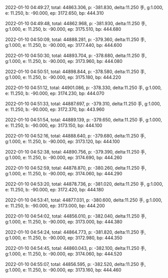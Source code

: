 2022-01-10 04:49:27, total: 44863.306, p: -381.830, delta:11.250 手, g:1.000, e: 11.250, b: -90.000, ep: 3172.650, bp: 444.310

2022-01-10 04:49:48, total: 44862.968, p: -381.930, delta:11.250 手, g:1.000, e: 11.250, b: -90.000, ep: 3175.510, bp: 444.680

2022-01-10 04:50:09, total: 44888.281, p: -379.360, delta:11.250 手, g:1.000, e: 11.250, b: -90.000, ep: 3177.440, bp: 444.600

2022-01-10 04:50:30, total: 44893.704, p: -378.680, delta:11.250 手, g:1.000, e: 11.250, b: -90.000, ep: 3173.960, bp: 444.080

2022-01-10 04:50:51, total: 44898.844, p: -378.580, delta:11.250 手, g:1.000, e: 11.250, b: -90.000, ep: 3175.180, bp: 444.220

2022-01-10 04:51:12, total: 44901.086, p: -378.330, delta:11.250 手, g:1.000, e: 11.250, b: -90.000, ep: 3174.230, bp: 444.070

2022-01-10 04:51:33, total: 44887.697, p: -379.310, delta:11.250 手, g:1.000, e: 11.250, b: -90.000, ep: 3172.370, bp: 443.960

2022-01-10 04:51:54, total: 44889.139, p: -379.650, delta:11.250 手, g:1.000, e: 11.250, b: -90.000, ep: 3173.150, bp: 444.100

2022-01-10 04:52:16, total: 44888.640, p: -379.680, delta:11.250 手, g:1.000, e: 11.250, b: -90.000, ep: 3173.120, bp: 444.100

2022-01-10 04:52:38, total: 44890.756, p: -379.390, delta:11.250 手, g:1.000, e: 11.250, b: -90.000, ep: 3174.690, bp: 444.260

2022-01-10 04:52:59, total: 44878.870, p: -380.260, delta:11.250 手, g:1.000, e: 11.250, b: -90.000, ep: 3174.060, bp: 444.290

2022-01-10 04:53:20, total: 44878.736, p: -381.020, delta:11.250 手, g:1.000, e: 11.250, b: -90.000, ep: 3172.420, bp: 444.180

2022-01-10 04:53:41, total: 44877.031, p: -380.600, delta:11.250 手, g:1.000, e: 11.250, b: -90.000, ep: 3173.000, bp: 444.200

2022-01-10 04:54:02, total: 44856.010, p: -382.040, delta:11.250 手, g:1.000, e: 11.250, b: -90.000, ep: 3173.000, bp: 444.380

2022-01-10 04:54:24, total: 44864.773, p: -381.820, delta:11.250 手, g:1.000, e: 11.250, b: -90.000, ep: 3172.980, bp: 444.350

2022-01-10 04:54:45, total: 44860.043, p: -382.100, delta:11.250 手, g:1.000, e: 11.250, b: -90.000, ep: 3174.060, bp: 444.520

2022-01-10 04:55:07, total: 44856.595, p: -382.520, delta:11.250 手, g:1.000, e: 11.250, b: -90.000, ep: 3173.160, bp: 444.460